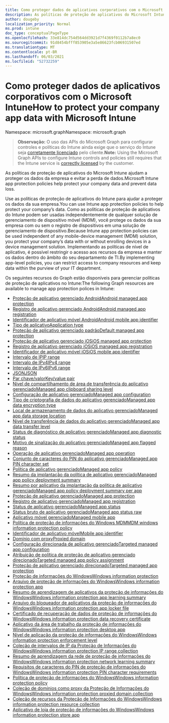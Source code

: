 ```yaml
---
title: Como proteger dados de aplicativos corporativos com o Microsoft Intune
description: As políticas de proteção de aplicativos do Microsoft Intune ajudam a proteger os dados da empresa e evitar a perda de dados.
author: dougeby
localization_priority: Normal
ms.prod: intune
doc_type: conceptualPageType
ms.openlocfilehash: 33e814dc754d564dd3921d7f4369f0112b7a8ec0
ms.sourcegitcommit: 91d8454bfff853905e3a5e86623fcb06931507ed
ms.translationtype: MT
ms.contentlocale: pt-BR
ms.lasthandoff: 06/03/2021
ms.locfileid: "52732259"
---
```

# <a name="how-to-protect-your-company-app-data-with-microsoft-intune"></a><span data-ttu-id="48d04-103">Como proteger dados de aplicativos corporativos com o Microsoft Intune</span><span class="sxs-lookup"><span data-stu-id="48d04-103">How to protect your company app data with Microsoft Intune</span></span>

<span data-ttu-id="48d04-104">Namespace: microsoft.graph</span><span class="sxs-lookup"><span data-stu-id="48d04-104">Namespace: microsoft.graph</span></span>

> <span data-ttu-id="48d04-105">**Observação:** O uso das APIs do Microsoft Graph para configurar controles e políticas do Intune ainda exige que o serviço do Intune seja [corretamente licenciado](https://www.microsoft.com/en-us/cloud-platform/microsoft-intune-pricing) pelo cliente.</span><span class="sxs-lookup"><span data-stu-id="48d04-105">**Note:** Using the Microsoft Graph APIs to configure Intune controls and policies still requires that the Intune service is [correctly licensed](https://www.microsoft.com/en-us/cloud-platform/microsoft-intune-pricing) by the customer.</span></span>

<span data-ttu-id="48d04-106">As políticas de proteção de aplicativos do Microsoft Intune ajudam a proteger os dados da empresa e evitar a perda de dados.</span><span class="sxs-lookup"><span data-stu-id="48d04-106">Microsoft Intune app protection policies help protect your company data and prevent data loss.</span></span>

<span data-ttu-id="48d04-107">Use as políticas de proteção de aplicativos do Intune para ajudar a proteger os dados da sua empresa.</span><span class="sxs-lookup"><span data-stu-id="48d04-107">You can use Intune app protection policies to help protect your company’s data.</span></span> <span data-ttu-id="48d04-108">Como as políticas de proteção de aplicativos do Intune podem ser usadas independentemente de qualquer solução de gerenciamento de dispositivo móvel (MDM), você protege os dados da sua empresa com ou sem o registro de dispositivos em uma solução de gerenciamento de dispositivo.</span><span class="sxs-lookup"><span data-stu-id="48d04-108">Because Intune app protection policies can be used independent of any mobile-device management (MDM) solution, you protect your company’s data with or without enrolling devices in a device management solution.</span></span> <span data-ttu-id="48d04-109">Implementando as políticas de nível de aplicativo, é possível restringir o acesso aos recursos da empresa e manter os dados dentro do âmbito do seu departamento de TI.</span><span class="sxs-lookup"><span data-stu-id="48d04-109">By implementing app-level policies, you can restrict access to company resources and keep data within the purview of your IT department.</span></span>

<span data-ttu-id="48d04-110">Os seguintes recursos do Graph estão disponíveis para gerenciar políticas de proteção de aplicativos no Intune:</span><span class="sxs-lookup"><span data-stu-id="48d04-110">The following Graph resources are available to manage app protection polices in Intune:</span></span>  

- [<span data-ttu-id="48d04-111">Proteção de aplicativo gerenciado Android</span><span class="sxs-lookup"><span data-stu-id="48d04-111">Android managed app protection</span></span>](intune-mam-androidmanagedappprotection.md)
- [<span data-ttu-id="48d04-112">Registro de aplicativo gerenciado Android</span><span class="sxs-lookup"><span data-stu-id="48d04-112">Android managed app registration</span></span>](intune-mam-androidmanagedappregistration.md)
- [<span data-ttu-id="48d04-113">Identificador de aplicativo móvel Android</span><span class="sxs-lookup"><span data-stu-id="48d04-113">Android mobile app identifier</span></span>](intune-mam-androidmobileappidentifier.md)
- [<span data-ttu-id="48d04-114">Tipo de aplicativo</span><span class="sxs-lookup"><span data-stu-id="48d04-114">Application type</span></span>](intune-wip-applicationtype.md)
- [<span data-ttu-id="48d04-115">Proteção de aplicativo gerenciado padrão</span><span class="sxs-lookup"><span data-stu-id="48d04-115">Default managed app protection</span></span>](intune-mam-defaultmanagedappprotection.md)
- [<span data-ttu-id="48d04-116">Proteção de aplicativo gerenciado iOS</span><span class="sxs-lookup"><span data-stu-id="48d04-116">iOS managed app protection</span></span>](intune-mam-iosmanagedappprotection.md)
- [<span data-ttu-id="48d04-117">Registro de aplicativo gerenciado iOS</span><span class="sxs-lookup"><span data-stu-id="48d04-117">iOS managed app registration</span></span>](intune-mam-iosmanagedappregistration.md)
- [<span data-ttu-id="48d04-118">Identificador de aplicativo móvel iOS</span><span class="sxs-lookup"><span data-stu-id="48d04-118">iOS mobile app identifier</span></span>](intune-mam-iosmobileappidentifier.md)
- [<span data-ttu-id="48d04-119">Intervalo de IP</span><span class="sxs-lookup"><span data-stu-id="48d04-119">IP range</span></span>](intune-mam-iprange.md)
- [<span data-ttu-id="48d04-120">Intervalo de IPv4</span><span class="sxs-lookup"><span data-stu-id="48d04-120">IPv4 range</span></span>](intune-mam-ipv4range.md)
- [<span data-ttu-id="48d04-121">Intervalo de IPv6</span><span class="sxs-lookup"><span data-stu-id="48d04-121">IPv6 range</span></span>](intune-mam-ipv6range.md)
- [<span data-ttu-id="48d04-122">JSON</span><span class="sxs-lookup"><span data-stu-id="48d04-122">JSON</span></span>](intune-mam-json.md)
- [<span data-ttu-id="48d04-123">Par chave/valor</span><span class="sxs-lookup"><span data-stu-id="48d04-123">Key/value pair</span></span>](intune-mam-keyvaluepair.md)
- [<span data-ttu-id="48d04-124">Nível de compartilhamento de área de transferência do aplicativo gerenciado</span><span class="sxs-lookup"><span data-stu-id="48d04-124">Managed app clipboard sharing level</span></span>](intune-mam-managedappclipboardsharinglevel.md)
- [<span data-ttu-id="48d04-125">Configuração de aplicativo gerenciado</span><span class="sxs-lookup"><span data-stu-id="48d04-125">Managed app configuration</span></span>](intune-mam-managedappconfiguration.md)
- [<span data-ttu-id="48d04-126">Tipo de criptografia de dados do aplicativo gerenciado</span><span class="sxs-lookup"><span data-stu-id="48d04-126">Managed app data encryption type</span></span>](intune-mam-managedappdataencryptiontype.md)
- [<span data-ttu-id="48d04-127">Local de armazenamento de dados do aplicativo gerenciado</span><span class="sxs-lookup"><span data-stu-id="48d04-127">Managed app data storage location</span></span>](intune-mam-managedappdatastoragelocation.md)
- [<span data-ttu-id="48d04-128">Nível de transferência de dados do aplicativo gerenciado</span><span class="sxs-lookup"><span data-stu-id="48d04-128">Managed app data transfer level</span></span>](intune-mam-managedappdatatransferlevel.md)
- [<span data-ttu-id="48d04-129">Status de diagnóstico de aplicativo gerenciado</span><span class="sxs-lookup"><span data-stu-id="48d04-129">Managed app diagnostic status</span></span>](intune-mam-managedappdiagnosticstatus.md)
- [<span data-ttu-id="48d04-130">Motivo de sinalização do aplicativo gerenciado</span><span class="sxs-lookup"><span data-stu-id="48d04-130">Managed app flagged reason</span></span>](intune-mam-managedappflaggedreason.md)
- [<span data-ttu-id="48d04-131">Operação de aplicativo gerenciado</span><span class="sxs-lookup"><span data-stu-id="48d04-131">Managed app operation</span></span>](intune-mam-managedappoperation.md)
- [<span data-ttu-id="48d04-132">Conjunto de caracteres do PIN do aplicativo gerenciado</span><span class="sxs-lookup"><span data-stu-id="48d04-132">Managed app PIN character set</span></span>](intune-mam-managedapppincharacterset.md)
- [<span data-ttu-id="48d04-133">Política de aplicativo gerenciado</span><span class="sxs-lookup"><span data-stu-id="48d04-133">Managed app policy</span></span>](intune-mam-managedapppolicy.md)
- [<span data-ttu-id="48d04-134">Resumo da implantação da política de aplicativo gerenciado</span><span class="sxs-lookup"><span data-stu-id="48d04-134">Managed app policy deployment summary</span></span>](intune-mam-managedapppolicydeploymentsummary.md)
- [<span data-ttu-id="48d04-135">Resumo por aplicativo da implantação da política de aplicativo gerenciado</span><span class="sxs-lookup"><span data-stu-id="48d04-135">Managed app policy deployment summary per app</span></span>](intune-mam-managedapppolicydeploymentsummaryperapp.md)
- [<span data-ttu-id="48d04-136">Proteção de aplicativo gerenciado</span><span class="sxs-lookup"><span data-stu-id="48d04-136">Managed app protection</span></span>](intune-mam-managedappprotection.md)
- [<span data-ttu-id="48d04-137">Registro de aplicativo gerenciado</span><span class="sxs-lookup"><span data-stu-id="48d04-137">Managed app registration</span></span>](intune-mam-managedappregistration.md)
- [<span data-ttu-id="48d04-138">Status de aplicativo gerenciado</span><span class="sxs-lookup"><span data-stu-id="48d04-138">Managed app status</span></span>](intune-mam-managedappstatus.md)
- [<span data-ttu-id="48d04-139">Status bruto de aplicativo gerenciado</span><span class="sxs-lookup"><span data-stu-id="48d04-139">Managed app status raw</span></span>](intune-mam-managedappstatusraw.md)
- [<span data-ttu-id="48d04-140">Aplicativo móvel gerenciado</span><span class="sxs-lookup"><span data-stu-id="48d04-140">Managed mobile app</span></span>](intune-mam-managedmobileapp.md)
- [<span data-ttu-id="48d04-141">Política de proteção de informações do Windows MDM</span><span class="sxs-lookup"><span data-stu-id="48d04-141">MDM windows information protection policy</span></span>](intune-mam-mdmwindowsinformationprotectionpolicy.md)
- [<span data-ttu-id="48d04-142">Identificador de aplicativo móvel</span><span class="sxs-lookup"><span data-stu-id="48d04-142">Mobile app identifier</span></span>](intune-mam-mobileappidentifier.md)
- [<span data-ttu-id="48d04-143">Domínio com proxy</span><span class="sxs-lookup"><span data-stu-id="48d04-143">Proxied domain</span></span>](intune-mam-proxieddomain.md)
- [<span data-ttu-id="48d04-144">Configuração direcionada de aplicativo gerenciado</span><span class="sxs-lookup"><span data-stu-id="48d04-144">Targeted managed app configuration</span></span>](intune-mam-targetedmanagedappconfiguration.md)
- [<span data-ttu-id="48d04-145">Atribuição de política de proteção de aplicativo gerenciado direcionado</span><span class="sxs-lookup"><span data-stu-id="48d04-145">Targeted managed app policy assignment</span></span>](intune-mam-targetedmanagedapppolicyassignment.md)
- [<span data-ttu-id="48d04-146">Proteção de aplicativo gerenciado direcionado</span><span class="sxs-lookup"><span data-stu-id="48d04-146">Targeted managed app protection</span></span>](intune-mam-targetedmanagedappprotection.md)
- [<span data-ttu-id="48d04-147">Proteção de informações do Windows</span><span class="sxs-lookup"><span data-stu-id="48d04-147">Windows information protection</span></span>](intune-mam-windowsinformationprotection.md)
- [<span data-ttu-id="48d04-148">Arquivo de proteção de informações do Windows</span><span class="sxs-lookup"><span data-stu-id="48d04-148">Windows information protection app</span></span>](intune-mam-windowsinformationprotectionapp.md)
- [<span data-ttu-id="48d04-149">Resumo de aprendizagem de aplicativos da proteção de informações do Windows</span><span class="sxs-lookup"><span data-stu-id="48d04-149">Windows information protection app learning summary</span></span>](intune-wip-windowsinformationprotectionapplearningsummary.md)
- [<span data-ttu-id="48d04-150">Arquivo do bloqueador de aplicativos da proteção de informações do Windows</span><span class="sxs-lookup"><span data-stu-id="48d04-150">Windows information protection app locker file</span></span>](intune-mam-windowsinformationprotectionapplockerfile.md)
- [<span data-ttu-id="48d04-151">Certificado de recuperação de dados de proteção de informações do Windows</span><span class="sxs-lookup"><span data-stu-id="48d04-151">Windows information protection data recovery certificate</span></span>](intune-mam-windowsinformationprotectiondatarecoverycertificate.md)
- [<span data-ttu-id="48d04-152">Aplicativo da área de trabalho da proteção de informações do Windows</span><span class="sxs-lookup"><span data-stu-id="48d04-152">Windows information protection desktop app</span></span>](intune-mam-windowsinformationprotectiondesktopapp.md)
- [<span data-ttu-id="48d04-153">Nível de aplicação da proteção de informações do Windows</span><span class="sxs-lookup"><span data-stu-id="48d04-153">Windows information protection enforcement level</span></span>](intune-mam-windowsinformationprotectionenforcementlevel.md)
- [<span data-ttu-id="48d04-154">Coleção de intervalos de IP da Proteção de Informações do Windows</span><span class="sxs-lookup"><span data-stu-id="48d04-154">Windows information protection IP range collection</span></span>](intune-mam-windowsinformationprotectioniprangecollection.md)
- [<span data-ttu-id="48d04-155">Resumo de aprendizagem da rede de proteção de informações do Windows</span><span class="sxs-lookup"><span data-stu-id="48d04-155">Windows information protection network learning summary</span></span>](intune-wip-windowsinformationprotectionnetworklearningsummary.md)
- [<span data-ttu-id="48d04-156">Requisitos de caracteres do PIN de proteção de informações do Windows</span><span class="sxs-lookup"><span data-stu-id="48d04-156">Windows information protection PIN character requirements</span></span>](intune-mam-windowsinformationprotectionpincharacterrequirements.md)
- [<span data-ttu-id="48d04-157">Política de proteção de informações do Windows</span><span class="sxs-lookup"><span data-stu-id="48d04-157">Windows information protection policy</span></span>](intune-mam-windowsinformationprotectionpolicy.md)
- [<span data-ttu-id="48d04-158">Coleção de domínios como proxy da Proteção de Informações do Windows</span><span class="sxs-lookup"><span data-stu-id="48d04-158">Windows information protection proxied domain collection</span></span>](intune-mam-windowsinformationprotectionproxieddomaincollection.md)
- [<span data-ttu-id="48d04-159">Coleção de recursos da Proteção de Informações do Windows</span><span class="sxs-lookup"><span data-stu-id="48d04-159">Windows information protection resource collection</span></span>](intune-mam-windowsinformationprotectionresourcecollection.md)
- [<span data-ttu-id="48d04-160">Aplicativo de loja de proteção de informações do Windows</span><span class="sxs-lookup"><span data-stu-id="48d04-160">Windows information protection store app</span></span>](intune-mam-windowsinformationprotectionstoreapp.md)






